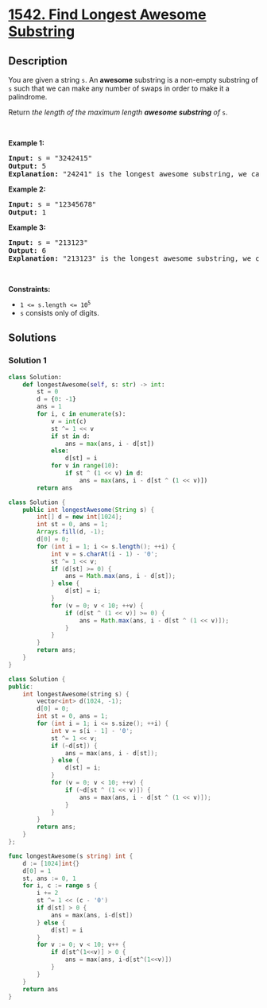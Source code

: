# [1542. Find Longest Awesome Substring](https://leetcode.com/problems/find-longest-awesome-substring)


## Description

<p>You are given a string <code>s</code>. An <strong>awesome</strong> substring is a non-empty substring of <code>s</code> such that we can make any number of swaps in order to make it a palindrome.</p>

<p>Return <em>the length of the maximum length <strong>awesome substring</strong> of</em> <code>s</code>.</p>

<p>&nbsp;</p>
<p><strong class="example">Example 1:</strong></p>

<pre>
<strong>Input:</strong> s = &quot;3242415&quot;
<strong>Output:</strong> 5
<strong>Explanation:</strong> &quot;24241&quot; is the longest awesome substring, we can form the palindrome &quot;24142&quot; with some swaps.
</pre>

<p><strong class="example">Example 2:</strong></p>

<pre>
<strong>Input:</strong> s = &quot;12345678&quot;
<strong>Output:</strong> 1
</pre>

<p><strong class="example">Example 3:</strong></p>

<pre>
<strong>Input:</strong> s = &quot;213123&quot;
<strong>Output:</strong> 6
<strong>Explanation:</strong> &quot;213123&quot; is the longest awesome substring, we can form the palindrome &quot;231132&quot; with some swaps.
</pre>

<p>&nbsp;</p>
<p><strong>Constraints:</strong></p>

<ul>
	<li><code>1 &lt;= s.length &lt;= 10<sup>5</sup></code></li>
	<li><code>s</code> consists only of digits.</li>
</ul>

## Solutions

### Solution 1

<!-- tabs:start -->

```python
class Solution:
    def longestAwesome(self, s: str) -> int:
        st = 0
        d = {0: -1}
        ans = 1
        for i, c in enumerate(s):
            v = int(c)
            st ^= 1 << v
            if st in d:
                ans = max(ans, i - d[st])
            else:
                d[st] = i
            for v in range(10):
                if st ^ (1 << v) in d:
                    ans = max(ans, i - d[st ^ (1 << v)])
        return ans
```

```java
class Solution {
    public int longestAwesome(String s) {
        int[] d = new int[1024];
        int st = 0, ans = 1;
        Arrays.fill(d, -1);
        d[0] = 0;
        for (int i = 1; i <= s.length(); ++i) {
            int v = s.charAt(i - 1) - '0';
            st ^= 1 << v;
            if (d[st] >= 0) {
                ans = Math.max(ans, i - d[st]);
            } else {
                d[st] = i;
            }
            for (v = 0; v < 10; ++v) {
                if (d[st ^ (1 << v)] >= 0) {
                    ans = Math.max(ans, i - d[st ^ (1 << v)]);
                }
            }
        }
        return ans;
    }
}
```

```cpp
class Solution {
public:
    int longestAwesome(string s) {
        vector<int> d(1024, -1);
        d[0] = 0;
        int st = 0, ans = 1;
        for (int i = 1; i <= s.size(); ++i) {
            int v = s[i - 1] - '0';
            st ^= 1 << v;
            if (~d[st]) {
                ans = max(ans, i - d[st]);
            } else {
                d[st] = i;
            }
            for (v = 0; v < 10; ++v) {
                if (~d[st ^ (1 << v)]) {
                    ans = max(ans, i - d[st ^ (1 << v)]);
                }
            }
        }
        return ans;
    }
};
```

```go
func longestAwesome(s string) int {
	d := [1024]int{}
	d[0] = 1
	st, ans := 0, 1
	for i, c := range s {
		i += 2
		st ^= 1 << (c - '0')
		if d[st] > 0 {
			ans = max(ans, i-d[st])
		} else {
			d[st] = i
		}
		for v := 0; v < 10; v++ {
			if d[st^(1<<v)] > 0 {
				ans = max(ans, i-d[st^(1<<v)])
			}
		}
	}
	return ans
}
```

<!-- tabs:end -->

<!-- end -->
